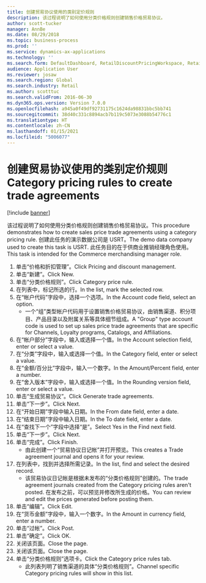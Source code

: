 ```yaml
---
title: 创建贸易协议使用的类别定价规则
description: 该过程说明了如何使用分类价格规则创建销售价格贸易协议。
author: scott-tucker
manager: AnnBe
ms.date: 08/29/2018
ms.topic: business-process
ms.prod: ''
ms.service: dynamics-ax-applications
ms.technology: ''
ms.search.form: DefaultDashboard, RetailDiscountPricingWorkspace, RetailPricingDiscountCategoryPriceRule, RetailCategoryPriceRule, EcoResCategorySingleLookup, RetailCategoryPriceWizard, PriceDiscAdm, PriceDiscAdmTable
audience: Application User
ms.reviewer: josaw
ms.search.region: Global
ms.search.industry: Retail
ms.author: scotttuc
ms.search.validFrom: 2016-06-30
ms.dyn365.ops.version: Version 7.0.0
ms.openlocfilehash: a945a0f49df92731175c1624da98831bbc5bb741
ms.sourcegitcommit: 38d40c331c8894acb7b119c5073e3088b54776c1
ms.translationtype: HT
ms.contentlocale: zh-CN
ms.lasthandoff: 01/15/2021
ms.locfileid: "5006077"
---
```

# <a name="category-pricing-rules-to-create-trade-agreements"></a><span data-ttu-id="65e49-103">创建贸易协议使用的类别定价规则</span><span class="sxs-lookup"><span data-stu-id="65e49-103">Category pricing rules to create trade agreements</span></span>

[!include [banner](../includes/banner.md)]

<span data-ttu-id="65e49-104">该过程说明了如何使用分类价格规则创建销售价格贸易协议。</span><span class="sxs-lookup"><span data-stu-id="65e49-104">This procedure demonstrates how to create sales price trade agreements using a category pricing rule.</span></span> <span data-ttu-id="65e49-105">创建此任务的演示数据公司是 USRT。</span><span class="sxs-lookup"><span data-stu-id="65e49-105">The demo data company used to create this task is USRT.</span></span> <span data-ttu-id="65e49-106">此任务目的在于供商业推销经理角色使用。</span><span class="sxs-lookup"><span data-stu-id="65e49-106">This task is intended for the Commerce merchandising manager role.</span></span>

1. <span data-ttu-id="65e49-107">单击“价格和折扣管理”。</span><span class="sxs-lookup"><span data-stu-id="65e49-107">Click Pricing and discount management.</span></span>
2. <span data-ttu-id="65e49-108">单击“新建”。</span><span class="sxs-lookup"><span data-stu-id="65e49-108">Click New.</span></span>
3. <span data-ttu-id="65e49-109">单击“分类价格规则”。</span><span class="sxs-lookup"><span data-stu-id="65e49-109">Click Category price rule.</span></span>
4. <span data-ttu-id="65e49-110">在列表中，标记所选的行。</span><span class="sxs-lookup"><span data-stu-id="65e49-110">In the list, mark the selected row.</span></span>
5. <span data-ttu-id="65e49-111">在“帐户代码”字段中，选择一个选项。</span><span class="sxs-lookup"><span data-stu-id="65e49-111">In the Account code field, select an option.</span></span>
    * <span data-ttu-id="65e49-112">一个“组”类型帐户代码用于设置销售价格贸易协议，由销售渠道、积分项目、产品目录以及附属关系等具体细节组成。</span><span class="sxs-lookup"><span data-stu-id="65e49-112">A "Group" type account code is used to set up sales price trade agreements that are specific for Channels, Loyalty programs, Catalogs, and Affiliations.</span></span>  
6. <span data-ttu-id="65e49-113">在“帐户部分”字段中，输入或选择一个值。</span><span class="sxs-lookup"><span data-stu-id="65e49-113">In the Account selection field, enter or select a value.</span></span>
7. <span data-ttu-id="65e49-114">在“分类”字段中，输入或选择一个值。</span><span class="sxs-lookup"><span data-stu-id="65e49-114">In the Category field, enter or select a value.</span></span>
8. <span data-ttu-id="65e49-115">在“金额/百分比”字段中，输入一个数字。</span><span class="sxs-lookup"><span data-stu-id="65e49-115">In the Amount/Percent field, enter a number.</span></span>
9. <span data-ttu-id="65e49-116">在“舍入版本”字段中，输入或选择一个值。</span><span class="sxs-lookup"><span data-stu-id="65e49-116">In the Rounding version field, enter or select a value.</span></span>
10. <span data-ttu-id="65e49-117">单击“生成贸易协议”。</span><span class="sxs-lookup"><span data-stu-id="65e49-117">Click Generate trade agreements.</span></span>
11. <span data-ttu-id="65e49-118">单击“下一步”。</span><span class="sxs-lookup"><span data-stu-id="65e49-118">Click Next.</span></span>
12. <span data-ttu-id="65e49-119">在“开始日期”字段中输入日期。</span><span class="sxs-lookup"><span data-stu-id="65e49-119">In the From date field, enter a date.</span></span>
13. <span data-ttu-id="65e49-120">在“结束日期”字段中输入日期。</span><span class="sxs-lookup"><span data-stu-id="65e49-120">In the To date field, enter a date.</span></span>
14. <span data-ttu-id="65e49-121">在“查找下一个”字段中选择“是”。</span><span class="sxs-lookup"><span data-stu-id="65e49-121">Select Yes in the Find next field.</span></span>
15. <span data-ttu-id="65e49-122">单击“下一步”。</span><span class="sxs-lookup"><span data-stu-id="65e49-122">Click Next.</span></span>
16. <span data-ttu-id="65e49-123">单击“完成”。</span><span class="sxs-lookup"><span data-stu-id="65e49-123">Click Finish.</span></span>
    * <span data-ttu-id="65e49-124">由此创建一个“贸易协议日记帐”并打开预览。</span><span class="sxs-lookup"><span data-stu-id="65e49-124">This creates a Trade agreement journal and opens it for your review.</span></span>  
17. <span data-ttu-id="65e49-125">在列表中，找到并选择所需记录。</span><span class="sxs-lookup"><span data-stu-id="65e49-125">In the list, find and select the desired record.</span></span>
    * <span data-ttu-id="65e49-126">该贸易协议日记帐是根据未发布的“分类价格规则”创建的。</span><span class="sxs-lookup"><span data-stu-id="65e49-126">The trade agreement journals created from the Category pricing rules aren't posted.</span></span> <span data-ttu-id="65e49-127">在发布之前，可以预览并修改所生成的价格。</span><span class="sxs-lookup"><span data-stu-id="65e49-127">You can  review and edit the prices generated before posting them.</span></span>  
18. <span data-ttu-id="65e49-128">单击“编辑”。</span><span class="sxs-lookup"><span data-stu-id="65e49-128">Click Edit.</span></span>
19. <span data-ttu-id="65e49-129">在“货币金额”字段中，输入一个数字。</span><span class="sxs-lookup"><span data-stu-id="65e49-129">In the Amount in currency field, enter a number.</span></span>
20. <span data-ttu-id="65e49-130">单击“过帐”。</span><span class="sxs-lookup"><span data-stu-id="65e49-130">Click Post.</span></span>
21. <span data-ttu-id="65e49-131">单击“确定”。</span><span class="sxs-lookup"><span data-stu-id="65e49-131">Click OK.</span></span>
22. <span data-ttu-id="65e49-132">关闭该页面。</span><span class="sxs-lookup"><span data-stu-id="65e49-132">Close the page.</span></span>
23. <span data-ttu-id="65e49-133">关闭该页面。</span><span class="sxs-lookup"><span data-stu-id="65e49-133">Close the page.</span></span>
24. <span data-ttu-id="65e49-134">单击“分类价格规则”选项卡。</span><span class="sxs-lookup"><span data-stu-id="65e49-134">Click the Category price rules tab.</span></span>
    * <span data-ttu-id="65e49-135">此列表列明了销售渠道的具体“分类价格规则”。</span><span class="sxs-lookup"><span data-stu-id="65e49-135">Channel specific Category pricing rules will show in this list.</span></span>  

